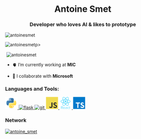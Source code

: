 <h1 align="center">Antoine Smet</h1>
<h3 align="center">Developer who loves AI & likes to prototype</h3>

<p align="left"> <img src="https://komarev.com/ghpvc/?username=antoinesmet&label=Profile%20views&color=0e75b6&style=flat" alt="antoinesmet" /> </p>
p><img align="left" src="https://github-readme-stats.vercel.app/api/top-langs?username=antoinesmet&show_icons=true&locale=en&layout=compact" alt="antoinesmet" /></p>
<p>&nbsp;<img align="center" src="https://github-readme-stats.vercel.app/api?username=antoinesmet&show_icons=true&locale=en" alt="antoinesmet" /></p>

- 🫀 I’m currently working at **MIC**

- 🦝 I collaborate with **Microsoft**


<h3 align="left">Languages and Tools:</h3>
<p align="left"><a href="https://www.python.org" target="_blank" rel="noreferrer"> <img src="https://raw.githubusercontent.com/devicons/devicon/master/icons/python/python-original.svg" alt="python" width="40" height="40"/> </a> <a href="https://flask.palletsprojects.com/" target="_blank" rel="noreferrer"> <img src="https://www.vectorlogo.zone/logos/pocoo_flask/pocoo_flask-icon.svg" alt="flask" width="40" height="40"/> </a> <a href="https://git-scm.com/" target="_blank" rel="noreferrer"> <img src="https://www.vectorlogo.zone/logos/git-scm/git-scm-icon.svg" alt="git" width="40" height="40"/> </a> <a href="https://developer.mozilla.org/en-US/docs/Web/JavaScript" target="_blank" rel="noreferrer"> <img src="https://raw.githubusercontent.com/devicons/devicon/master/icons/javascript/javascript-original.svg" alt="javascript" width="40" height="40"/> </a>  <a href="https://reactjs.org/" target="_blank" rel="noreferrer"> <img src="https://raw.githubusercontent.com/devicons/devicon/master/icons/react/react-original-wordmark.svg" alt="react" width="40" height="40"/> </a> <a href="https://www.typescriptlang.org/" target="_blank" rel="noreferrer"> <img src="https://raw.githubusercontent.com/devicons/devicon/master/icons/typescript/typescript-original.svg" alt="typescript" width="40" height="40"/> </a> </p>

<h3 align="left">Network</h3>
<p align="left">
<a href="https://twitter.com/antoine_smet" target="blank"><img align="center" src="https://raw.githubusercontent.com/rahuldkjain/github-profile-readme-generator/master/src/images/icons/Social/twitter.svg" alt="antoine_smet" height="30" width="40" /></a>
</p>